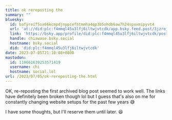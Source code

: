 ```yaml
---
title: ok rereposting the
summary: ""
bluesky:
  id: bafyreif5sx66kcmpdjnppcefhtmmha4qp3b5ohdb6aw7h24spuxmipyvt4
  url: 'at://did:plc:f4mmql45u3lfj6iltwjvtcdk/app.bsky.feed.post/3jzrojdrszz2n'
  link: 'https://bsky.app/profile/did:plc:f4mmql45u3lfj6iltwjvtcdk/post/3jzrojdrszz2n'
  handle: chiawase.bsky.social
  hostname: bsky.social
  did: 'did:plc:f4mmql45u3lfj6iltwjvtcdk'
date: 2023-07-05T21:10:08+0800
mastodon:
  id: 110661639253571419
  username: chi
  hostname: social.lol
url: /2023/07/05/ok-rereposting-the.html
---
```


OK, re-reposting the first archived blog post seemed to work well. The links have definitely been broken though lol but I guess that's also on me for constantly changing website setups for the past few years 😅

I have some thoughts, but I'll reserve them until later. 😆
